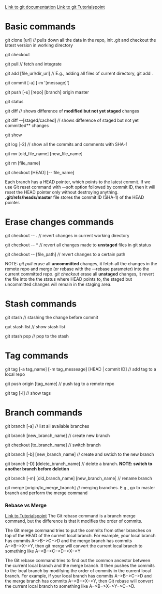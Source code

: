 [Link to git documentation](https://git-scm.com/doc)
[Link to git Tutorialspoint](https://www.tutorialspoint.com/git/index.htm)

# Basic commands

git clone [url] // pulls down all the data in the repo, init .git and checkout the latest version in working directory

git checkout 

git pull // fetch and integrate

git add [file_url/dir_url] // E.g., adding all files of current directory, git add .

git commit [-a] [-m '[message]']

git push [-u] [repo] [branch] origin master

git status

git diff // shows difference of **modified but not yet staged** changes

git diff --[staged/cached] // shows difference of staged but not yet committed** changes

git show

git log [-2] // show all the commits and comments with SHA-1

git mv [old_file_name] [new_file_name]

git rm [file_name]

git checkout [HEAD] [-- file_name]

Each branch has a HEAD pointer, which points to the latest commit. If we use Git reset command with --soft option followed by commit ID, then it will reset the HEAD pointer only without destroying anything. **.git/refs/heads/master** file stores the commit ID (SHA-1) of the HEAD pointer.

# Erase changes commands

git checkout -- . // revert changes in current working directory

git checkout -- * // revert all changes made to **unstaged** files in git status

git checkout -- [file_path] // revert changes to a certain path

NOTE: _git pull_ erase all **uncommitted** changes, it fetch all the changes in the remote repo and merge (or rebase with the --rebase parameter) into the current committed repo. _git checkout_ erase all **unstaged** changes, it revert the file into the the status where HEAD points to, the staged but uncommitted changes will remain in the staging area.

# Stash commands

git stash // stashing the change before commit

gut stash list // show stash list

git stash pop // pop to the stash

# Tag commands

git tag [-a tag_name] [-m tag_messeage] [HEAD | commit ID] // add tag to a local repo

git push origin [tag_name] // push tag to a remote repo

git tag [-l] // show tags

# Branch commands

git branch [-a] // list all available branches

git branch [new_branch_name] // create new branch

git checkout [to_branch_name] // switch branch

git branch [-b] [new_branch_name] // create and swtich to the new branch

git branch [-D] [delete_branch_name] // delete a branch. **NOTE: switch to another branch before deletion**

git branch [-m] [old_branch_name] [new_branch_name] // rename branch

git merge [origin/to_merge_branch] // merging branches. E.g., go to master branch and perform the merge command

### Rebase vs Merge
[Link to Tutorialspoint](https://www.tutorialspoint.com/git/git_managing_branches.htm)
The Git rebase command is a branch merge command, but the difference is that it modifies the order of commits.

The Git merge command tries to put the commits from other branches on top of the HEAD of the current local branch. For example, your local branch has commits A−>B−>C−>D and the merge branch has commits A−>B−>X−>Y, then git merge will convert the current local branch to something like A−>B−>C−>D−>X−>Y

The Git rebase command tries to find out the common ancestor between the current local branch and the merge branch. It then pushes the commits to the local branch by modifying the order of commits in the current local branch. For example, if your local branch has commits A−>B−>C−>D and the merge branch has commits A−>B−>X−>Y, then Git rebase will convert the current local branch to something like A−>B−>X−>Y−>C−>D.
